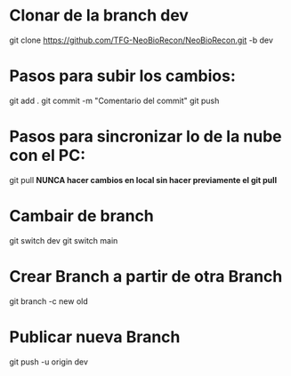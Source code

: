 # Clonar de la branch dev
git clone https://github.com/TFG-NeoBioRecon/NeoBioRecon.git -b dev

# Pasos para subir los cambios:
git add .
git commit -m "Comentario del commit"
git push

# Pasos para sincronizar lo de la nube con el PC:
git pull
**NUNCA hacer cambios en local sin hacer previamente el git pull** 

# Cambair de branch
git switch dev
git switch main

# Crear Branch a partir de otra Branch
git branch -c new old

# Publicar nueva Branch
git push -u origin dev